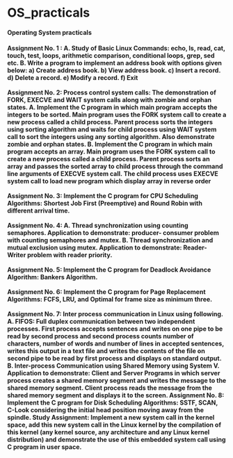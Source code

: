 # OS_practicals
<h4>Operating System practicals<h4>
Assignment No. 1 :
A. Study of Basic Linux Commands: echo, ls, read, cat, touch, test, loops, arithmetic comparison,
conditional loops, grep, sed etc.
B. Write a program to implement an address book with options given below: a) Create address
book. b) View address book. c) Insert a record. d) Delete a record. e) Modify a record. f) Exit
<br/>
<br/>
Assignment No. 2:
Process control system calls: The demonstration of FORK, EXECVE and WAIT system calls along
with zombie and orphan states.
A. Implement the C program in which main program accepts the integers to be sorted. Main program
uses the FORK system call to create a new process called a child process. Parent process sorts the integers
using sorting algorithm and waits for child process using WAIT system call to sort the integers using any
sorting algorithm. Also demonstrate zombie and orphan states.
B. Implement the C program in which main program accepts an array. Main program uses the FORK
system call to create a new process called a child process. Parent process sorts an array and passes the
sorted array to child process through the command line arguments of EXECVE system call. The child
process uses EXECVE system call to load new program which display array in reverse order
<br/>
<br/>
Assignment No. 3:
Implement the C program for CPU Scheduling Algorithms: Shortest Job First
(Preemptive) and Round Robin with different arrival time.
<br/>
<br/>
Assignment No. 4:
A. Thread synchronization using counting semaphores. Application to demonstrate: producer-
consumer problem with counting semaphores and mutex.
B. Thread synchronization and mutual exclusion using mutex. Application to demonstrate: Reader-
Writer problem with reader priority.
<br/>
<br/>
Assignment No. 5:
Implement the C program for Deadlock Avoidance Algorithm: Bankers Algorithm.
<br/>
<br/>
Assignment No. 6:
Implement the C program for Page Replacement Algorithms: FCFS, LRU, and Optimal for frame size as
minimum three.
<br/>
<br/>
Assignment No. 7:
Inter process communication in Linux using following.
A. FIFOS: Full duplex communication between two independent processes. First process accepts
sentences and writes on one pipe to be read by second process and second process counts number of
characters, number of words and number of lines in accepted sentences, writes this output in a text file
and writes the contents of the file on second pipe to be read by first process and displays on standard
output.
B. Inter-process Communication using Shared Memory using System V. Application to demonstrate:
Client and Server Programs in which server process creates a shared memory segment and writes the
message to the shared memory segment. Client process reads the message from the shared memory
segment and displays it to the screen.
Assignment No. 8: Implement the C program for Disk Scheduling Algorithms: SSTF, SCAN, C-Look
considering the initial head position moving away from the spindle.
Study Assignment: Implement a new system call in the kernel space, add this new system call in the Linux
kernel by the compilation of this kernel (any kernel source, any architecture and any Linux kernel
distribution) and demonstrate the use of this embedded system call using C program in user space.

